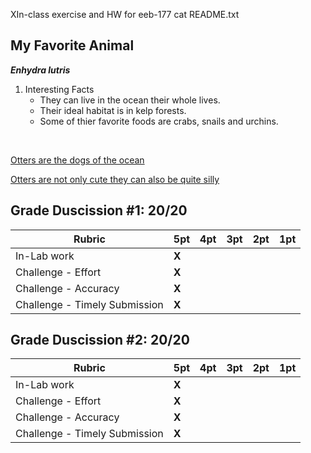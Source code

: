 XIn-class exercise and HW for eeb-177 
cat README.txt

## My Favorite Animal   <br>
***Enhydra lutris***  

1. Interesting Facts  
    + They can live in the ocean their whole lives.  
    + Their ideal habitat is in kelp forests.  
    + Some of thier favorite foods are crabs, snails and urchins. 
<br>

[Otters are the dogs of the ocean](https://upload.wikimedia.org/wikipedia/commons/0/02/Sea_Otter_%28Enhydra_lutris%29_%2825169790524%29_crop.jpg)
<br>

[Otters are not only cute they can also be quite silly](https://youtu.be/ptkytDOVFN0)
<br>


## Grade Duscission #1: 20/20

| **Rubric** | **5pt** | **4pt** | **3pt** | **2pt** | **1pt** |
| --- | ---| --- | --- | --- | --- |
| In-Lab work | **X** | | | |
| Challenge - Effort | **X** | | | |
| Challenge - Accuracy | **X** | | | |
| Challenge - Timely Submission | **X** | | | |


## Grade Duscission #2: 20/20

| **Rubric** | **5pt** | **4pt** | **3pt** | **2pt** | **1pt** |
| --- | ---| --- | --- | --- | --- |
| In-Lab work | **X** | | | |
| Challenge - Effort | **X** | | | |
| Challenge - Accuracy | **X** | | | |
| Challenge - Timely Submission | **X** | | | |
